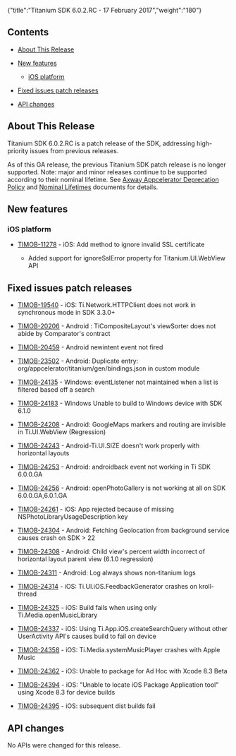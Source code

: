 {"title":"Titanium SDK 6.0.2.RC - 17 February 2017","weight":"180"}

## Contents

* [About This Release](#AboutThisRelease)

* [New features](#Newfeatures)

  * [iOS platform](#iOSplatform)

* [Fixed issues patch releases](#Fixedissuespatchreleases)

* [API changes](#APIchanges)


## About This Release

Titanium SDK 6.0.2.RC is a patch release of the SDK, addressing high-priority issues from previous releases.

As of this GA release, the previous Titanium SDK patch release is no longer supported. Note: major and minor releases continue to be supported according to their nominal lifetime. See [Axway Appcelerator Deprecation Policy](/docs/appc/AMPLIFY_Appcelerator_Services_Overview/Axway_Appcelerator_Deprecation_Policy/) and [Nominal Lifetimes](/docs/appc/AMPLIFY_Appcelerator_Services_Overview/Axway_Appcelerator_Product_Lifecycle/#NominalLifetimes) documents for details.

## New features

### iOS platform

* [TIMOB-11278](https://jira.appcelerator.org/browse/TIMOB-11278) - iOS: Add method to ignore invalid SSL certificate

  * Added support for ignoreSslError property for Titanium.UI.WebView API


## Fixed issues patch releases

* [TIMOB-19540](https://jira.appcelerator.org/browse/TIMOB-19540) - iOS: Ti.Network.HTTPClient does not work in synchronous mode in SDK 3.3.0+

* [TIMOB-20206](https://jira.appcelerator.org/browse/TIMOB-20206) - Android : TiCompositeLayout's viewSorter does not abide by Comparator's contract

* [TIMOB-20459](https://jira.appcelerator.org/browse/TIMOB-20459) - Android newintent event not fired

* [TIMOB-23502](https://jira.appcelerator.org/browse/TIMOB-23502) - Android: Duplicate entry: org/appcelerator/titanium/gen/bindings.json in custom module

* [TIMOB-24135](https://jira.appcelerator.org/browse/TIMOB-24135) - Windows: eventListener not maintained when a list is filtered based off a search

* [TIMOB-24183](https://jira.appcelerator.org/browse/TIMOB-24183) - Windows Unable to build to Windows device with SDK 6.1.0

* [TIMOB-24208](https://jira.appcelerator.org/browse/TIMOB-24208) - Android: GoogleMaps markers and routing are invisible in Ti.UI.WebView (Regression)

* [TIMOB-24243](https://jira.appcelerator.org/browse/TIMOB-24243) - Android-Ti.UI.SIZE doesn't work properly with horizontal layouts

* [TIMOB-24253](https://jira.appcelerator.org/browse/TIMOB-24253) - Android: androidback event not working in Ti SDK 6.0.0.GA

* [TIMOB-24256](https://jira.appcelerator.org/browse/TIMOB-24256) - Android: openPhotoGallery is not working at all on SDK 6.0.0.GA,6.0.1.GA

* [TIMOB-24261](https://jira.appcelerator.org/browse/TIMOB-24261) - iOS: App rejected because of missing NSPhotoLibraryUsageDescription key

* [TIMOB-24304](https://jira.appcelerator.org/browse/TIMOB-24304) - Android: Fetching Geolocation from background service causes crash on SDK > 22

* [TIMOB-24308](https://jira.appcelerator.org/browse/TIMOB-24308) - Android: Child view's percent width incorrect of horizontal layout parent view (6.1.0 regression)

* [TIMOB-24311](https://jira.appcelerator.org/browse/TIMOB-24311) - Android: Log always shows non-titanium logs

* [TIMOB-24314](https://jira.appcelerator.org/browse/TIMOB-24314) - iOS: Ti.UI.iOS.FeedbackGenerator crashes on kroll-thread

* [TIMOB-24325](https://jira.appcelerator.org/browse/TIMOB-24325) - iOS: Build fails when using only Ti.Media.openMusicLibrary

* [TIMOB-24337](https://jira.appcelerator.org/browse/TIMOB-24337) - iOS: Using Ti.App.iOS.createSearchQuery without other UserActivity API's causes build to fail on device

* [TIMOB-24358](https://jira.appcelerator.org/browse/TIMOB-24358) - iOS: Ti.Media.systemMusicPlayer crashes with Apple Music

* [TIMOB-24362](https://jira.appcelerator.org/browse/TIMOB-24362) - iOS: Unable to package for Ad Hoc with Xcode 8.3 Beta

* [TIMOB-24394](https://jira.appcelerator.org/browse/TIMOB-24394) - iOS: "Unable to locate iOS Package Application tool" using Xcode 8.3 for device builds

* [TIMOB-24395](https://jira.appcelerator.org/browse/TIMOB-24395) - iOS: subsequent dist builds fail


## API changes

No APIs were changed for this release.
